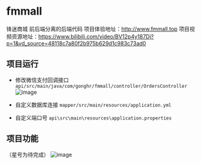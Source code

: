 # fmmall
锋迷商城
前后端分离的后端代码
项目体验地址：http://www.fmmall.top
项目视频资源地址：https://www.bilibili.com/video/BV12p4y187Dj?p=1&vd_source=48118c7a80f2b975b629d1c983c73ad0

## 项目运行
- 修改微信支付回调接口 `api/src/main/java/com/gonghr/fmmall/controller/OrdersController`
![image](https://user-images.githubusercontent.com/73460206/173342786-b85282eb-122a-4f1d-9784-8b295c3bef93.png)

- 自定义数据库连接 `mapper/src/main/resources/application.yml`

- 自定义端口号 `api\src\main\resources\application.properties`

## 项目功能
（星号为待完成）
![image](https://user-images.githubusercontent.com/73460206/173348203-fe263511-ebed-48e4-a370-8f2485235a02.png)

